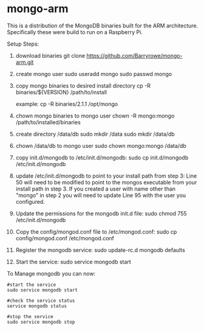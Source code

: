 mongo-arm
=========

This is a distribution of the MongoDB binaries built for the ARM architecture. Specifically these were build to run on a Raspberry Pi.

Setup Steps:

1. download binaries
	git clone https://github.com/Barryrowe/mongo-arm.git

2. create mongo user
	sudo useradd mongo
	sudo passwd mongo

3. copy mongo binaries to desired install directory
	cp -R binaries/${VERSION} /path/to/install

	example:
		cp -R binaries/2.1.1 /opt/mongo

4. chown mongo binaries to mongo user
	chown -R mongo:mongo /path/to/installed/binaries

5. create directory /data/db
	sudo mkdir /data
	sudo mkdir /data/db

6. chown /data/db to mongo user
	sudo chown mongo:mongo /data/db

7. copy init.d/mongodb to /etc/init.d/mongodb:
	sudo cp init.d/mongodb /etc/init.d/mongodb

8. update /etc/init.d/mongodb to point to your install path from step 3:
	Line 50 will need to be modified to point to the mongos executable from your install path in step 3.
	If you created a user with name other than "mongo" in step 2 you will need to update Line 95 with the user you configured.

9. Update the permissions for the mongodb init.d file:
	sudo chmod 755 /etc/init.d/mongodb

10. Copy the config/mongod.conf file to /etc/mongod.conf:
	sudo cp config/mongod.conf /etc/mongod.conf

11. Register the mongodb service:
	sudo update-rc.d mongodb defaults

12. Start the service:
	sudo service mongodb start


To Manage mongodb you can now:

	#start the service
	sudo service mongodb start

	#check the service status
	service mongodb status

	#stop the service
	sudo service mongodb stop
